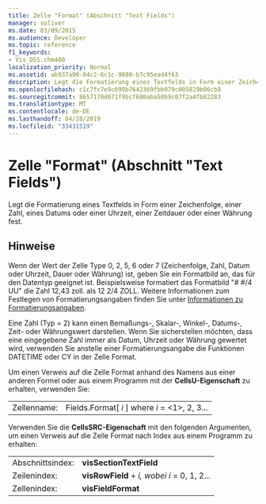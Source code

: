 ```yaml
---
title: Zelle "Format" (Abschnitt "Text Fields")
manager: soliver
ms.date: 03/09/2015
ms.audience: Developer
ms.topic: reference
f1_keywords:
- Vis_DSS.chm400
localization_priority: Normal
ms.assetid: ab937a00-84c2-6c1c-9080-b7c95ead4f63
description: Legt die Formatierung eines Textfelds in Form einer Zeichenfolge, einer Zahl, eines Datums oder einer Uhrzeit, einer Zeitdauer oder einer Währung fest.
ms.openlocfilehash: c1c7fc7e9c699b7642369fbb979c005829b06cb8
ms.sourcegitcommit: 8657170d071f9bcf680aba50b9c07f2a4fb82283
ms.translationtype: MT
ms.contentlocale: de-DE
ms.lasthandoff: 04/28/2019
ms.locfileid: "33431519"
---
```

# <a name="format-cell-text-fields-section"></a>Zelle "Format" (Abschnitt "Text Fields")

Legt die Formatierung eines Textfelds in Form einer Zeichenfolge, einer Zahl, eines Datums oder einer Uhrzeit, einer Zeitdauer oder einer Währung fest.
  
## <a name="remarks"></a>Hinweise

Wenn der Wert der Zelle Type 0, 2, 5, 6 oder 7 (Zeichenfolge, Zahl, Datum oder Uhrzeit, Dauer oder Währung) ist, geben Sie ein Formatbild an, das für den Datentyp geeignet ist. Beispielsweise formatiert das Formatbild "# #/4 UU" die Zahl 12,43 zoll. als 12 2/4 ZOLL. Weitere Informationen zum Festlegen von Formatierungsangaben finden Sie unter [Informationen zu Formatierungsangaben](about-format-pictures.md).
  
Eine Zahl (Typ = 2) kann einen Bemaßungs-, Skalar-, Winkel-, Datums-, Zeit- oder Währungswert darstellen. Wenn Sie sicherstellen möchten, dass eine eingegebene Zahl immer als Datum, Uhrzeit oder Währung gewertet wird, verwenden Sie anstelle einer Formatierungsangabe die Funktionen DATETIME oder CY in der Zelle Format.
  
Um einen Verweis auf die Zelle Format anhand des Namens aus einer anderen Formel oder aus einem Programm mit der **CellsU-Eigenschaft** zu erhalten, verwenden Sie: 
  
|||
|:-----|:-----|
| Zellenname:  <br/> | Fields.Format[  *i*  ] where  *i*  = <1>, 2, 3...  <br/> |
   
Verwenden Sie die **CellsSRC-Eigenschaft** mit den folgenden Argumenten, um einen Verweis auf die Zelle Format nach Index aus einem Programm zu erhalten: 
  
|||
|:-----|:-----|
| Abschnittsindex:  <br/> |**visSectionTextField** <br/> |
| Zeilenindex:  <br/> |**visRowField**  +   *i,* *wobei i* = 0, 1, 2...  <br/> |
| Zellenindex:  <br/> |**visFieldFormat** <br/> |
   

